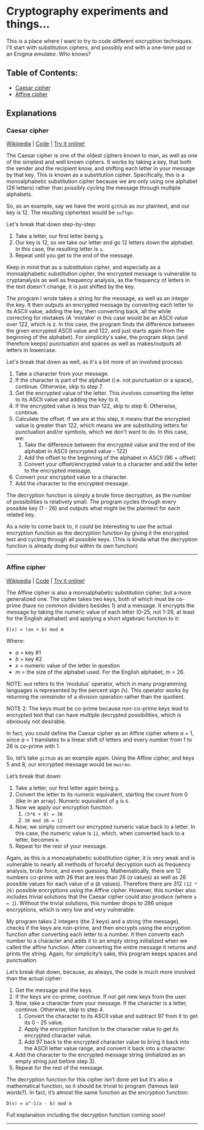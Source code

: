 # Cryptography experiments and things...
This is a place where I want to try to code different encryption techniques. I'll start with substitution ciphers, and possibly end with a one-time pad or an Enigma emulator. Who knows?

## Table of Contents:
  - [Caesar cipher][1]
  - [Affine cipher][2]

## Explanations

### Caesar cipher
[Wikipedia][3] | 
[Code](https://github.com/BoundlessCarrot/cryptography-stuff/blob/master/caesar%20cipher.py) |
[Try it online!](https://repl.it/@BoundlessCarrot/Caesar)

The Caesar cipher is one of the oldest ciphers known to man, as well as one of the simplest and well known ciphers. It works by taking a key, that both the sender and the recipient know, and shifting each letter in your message by that key. This is known as a substitution cipher. Specifically, this is a monoalphabetic substitution cipher because we are only using one alphabet (26 letters) rather than possibly cycling the message through multiple alphabets.

So, as an example, say we have the word `github` as our plaintext, and our key is 12. The resulting ciphertext would be `suftgn`.

Let's break that down step-by-step:
  1. Take a letter, our first letter being `g`.
  2. Our key is 12, so we take our letter and go 12 letters down the alphabet. In this case, the resulting letter is `s`.
  3. Repeat until you get to the end of the message.

Keep in mind that as a substitution cipher, and especially as a monoalphabetic substitution cipher, the encrypted message is vulnerable to cryptanalysis as well as frequency analysis, as the frequency of letters in the text doesn't change, it is just shifted by the key.

The program I wrote takes a string for the message, as well as an integer the key. It then outputs an encrypted message by converting each letter to its ASCII value, adding the key, then converting back, all the while correcting for mistakes (A 'mistake' in this case would be an ASCII value over 122, which is z. In this case, the program finds the difference between the given encrypted ASCII value and 122, and just starts again from the beginning of the alphabet). For simplicity's sake, the program skips (and therefore keeps) punctuation and spaces as well as makes/outputs all letters in lowercase.

Let's break that down as well, as it's a bit more of an involved process:

  1. Take a character from your message.
  2. If the character is part of the alphabet (i.e. not punctuation or a space), continue. Otherwise, skip to step 7.
  3. Get the encrypted value of the letter. This involves converting the letter to its ASCII value and adding the key to it.
  4. If the encrypted value is less than 122, skip to step 6. Otherwise, continue.
  5. Calculate the offset. If we are at this step, it means that the encrypted value is greater than 122, which means we are substituting letters for punctuation and/or symbols, which we don't want to do. In this case, we:
	  1. Take the difference between the encrypted value and the end of the alphabet in ASCII (encrypted value - 122)
	  2. Add the offset to the beginning of the alphabet in ASCII (96 + offset)
	  3. Convert your offset/encrypted value to a character and add the letter to the encrypted message.
  6. Convert your encrypted value to a character.
  7. Add the character to the encrypted message.

The decryption function is simply a brute force decryption, as the number of possibilities is relatively small. The program cycles through every possible key (1 - 26) and outputs what might be the plaintext for each related key. 

As a note to come back to, it could be interesting to use the actual encryption function as the decryption function by giving it the encrypted text and cycling through all possible keys. (This is kinda what the decryption function is already doing but within its own function)

---- 
### Affine cipher
[Wikipedia][5] | 
[Code][6] |
[Try it online!](https://repl.it/@BoundlessCarrot/Affine)

The Affine cipher is also a monoalphabetic substitution cipher, but a more generalized one. The cipher takes two keys, both of which must be co-prime (have no common dividers besides 1) and a message. It encrypts the message by taking the numeric value of each letter (0-25, not 1-26, at least for the English alphabet) and applying a short algebraic function to it:

```MATH
E(x) = (ax + b) mod m
```

Where:
- _a_ = key #1
- _b_ = key #2
- _x_ = numeric value of the letter in question
- _m_ = the size of the alphabet used. For the English alphabet, m = 26.

NOTE: `mod` refers to the ‘modulus’ operator, which in many programming languages is represented by the percent sign (`%`). This operator works by returning the _remainder_ of a division operation rather than the quotient.

NOTE 2: The keys must be co-prime because non-co-prime keys lead to encrypted text that can have multiple decrypted possibilities, which is obviously not desirable.

In fact, you could define the Caesar cipher as an Affine cipher where _a_ = 1, since _a_ = 1 translates to a linear shift of letters and every number from 1 to 26 is co-prime with 1. 

So, let’s take `github` as an example again. Using the Affine cipher, and keys 5 and 8, our encrypted message would be `mwzren`.

Let’s break that down:
1. Take a letter, our first letter again being `g`.
2. Convert the letter to its numeric equivalent, starting the count from 0 (like in an array). Numeric equivalent of `g` is `6`.
3. Now we apply our encryption function:
	1. `(5*6 + 8) = 38`
	2. `38 mod 26 = 12`
4. Now, we simply convert our encrypted numeric value back to a letter. In this case, the numeric value is `12`, which, when converted back to a letter, becomes `m`.
5. Repeat for the rest of your message.

Again, as this is a monoalphabetic substitution cipher, it is very weak and is vulnerable to nearly all methods of forceful decryption such as frequency analysis, brute force, and even guessing. Mathematically, there are 12 numbers co-prime with 26 that are less than 26 (_a_ values) as well as 26 possible values for each value of _a_ (_b_ values). Therefore there are 312 `(12 * 26)` possible encryptions using the Affine cipher. However, this number also includes trivial solutions that the Caesar cipher could also produce (where `a = 1`). Without the trivial solutions, this number drops to 286 unique encryptions, which is very low and very vulnerable.

My program takes 2 integers (the 2 keys) and a string (the message), checks if the keys are non-prime, and then encrypts using the encryption function after converting each letter to a number. It then converts each number to a character and adds it to an empty string initialized when we called the affine function. After converting the entire message it returns and prints the string. Again, for simplicity’s sake, this program keeps spaces and punctuation.

Let’s break that down, because, as always, the code is much more involved than the actual cipher:
1. Get the message and the keys.
2. If the keys are co-prime, continue. If not get new keys from the user.
3. Now, take a character from your message. If the character is a letter, continue. Otherwise, skip to step 4.
	1. Convert the character to its ASCII value and subtract 97 from it to get its 0 - 25 value.
	2. Apply the encryption function to the character value to get its encrypted character value.
	3. Add 97 back to the encrypted character value to bring it back into the ASCII letter value range, and convert it back into a character.
4. Add the character to the encrypted message string (initialized as an empty string just before step 3).
5. Repeat for the rest of the message.

The decryption function for this cipher isn’t done yet but it’s also a mathematical function, so it should be trivial to program (famous last words?). In fact, it’s almost the same function as the encryption function:

```MATH
D(x) = a^-1(x - b) mod m
```

Full explanation including the decryption function coming soon!

---- 

[1]:	#caesar-cipher
[2]:	#affine-cipher
[3]:	https://en.wikipedia.org/wiki/Caesar_cipher
[4]:	https://github.com/BoundlessCarrot/cryptography-stuff/blob/master/simple%20caesar%20cipher.py
[5]:	https://en.wikipedia.org/wiki/Affine_cipher
[6]:	https://github.com/BoundlessCarrot/cryptography-stuff/blob/master/affine%20cipher.py
